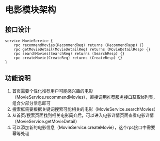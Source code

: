 # 电影模块架构
## 接口设计

```
service MovieService {
    rpc recommendMovies(RecommendReq) returns (RecommendResp) {}
    rpc getMovieDetail(MovieDetailReq) returns (MovieDetailResp) {}
    rpc searchMovies(SearchReq) returns (SearchResp) {}
    rpc createMovie(CreateReq) returns (CreateResp) {}
}
```

## 功能说明
1. 首页需要个性化推荐用户可能感兴趣的电影（MovieService.recommendMovies），直接调用推荐服务接口获取Id列表，组合少部分信息即可
2. 搜索框需要根据关键词搜索可能相关的电影（MovieService.searchMovies）
3. 从首页/搜索页面找到相关电影简介后，可以进入电影详情页面查看电影详情（MovieService.getMovieDetail）
4. 可以添加新的电影信息（MovieService.createMovie），这个rpc接口中需要幂等处理